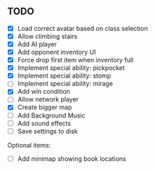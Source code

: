 ## TODO

* [x] Load correct avatar based on class selection
* [x] Allow climbing stairs
* [x] Add AI player
* [x] Add opponent inventory UI
* [x] Force drop first item when inventory full
* [x] Implement special ability: pickpocket
* [x] Implement special ability: stomp
* [ ] Implement special ability: mirage
* [x] Add win condition
* [ ] Allow network player
* [x] Create bigger map
* [ ] Add Background Music
* [ ] Add sound effects
* [ ] Save settings to disk

Optional items:

* [ ] Add minimap showing book locations
